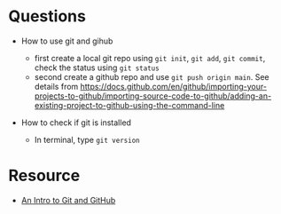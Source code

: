 # Questions

- How to use git and gihub
  - first create a local git repo using ``git init``, ``git add``, ``git commit``, check the status using ``git status``
  - second create a github repo and use ``git push origin main``. See details from https://docs.github.com/en/github/importing-your-projects-to-github/importing-source-code-to-github/adding-an-existing-project-to-github-using-the-command-line    

- How to check if git is installed
  - In terminal, type ``git version``

# Resource
- [An Intro to Git and GitHub](https://product.hubspot.com/blog/git-and-github-tutorial-for-beginners)
